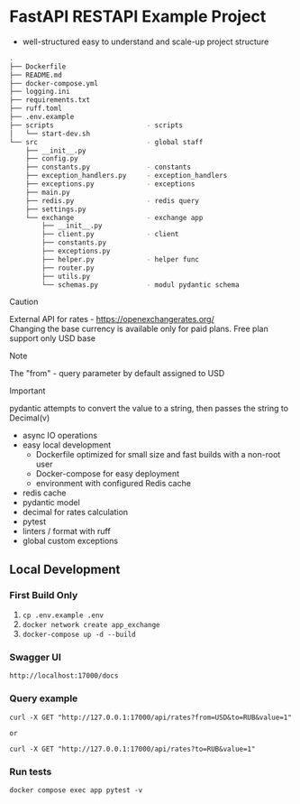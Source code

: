 # FastAPI RESTAPI Example Project

- well-structured easy to understand and scale-up project structure

```bash
.
├── Dockerfile
├── README.md
├── docker-compose.yml
├── logging.ini
├── requirements.txt
├── ruff.toml
├── .env.example
├── scripts                       - scripts
│   └── start-dev.sh
└── src                           - global staff
    ├── __init__.py
    ├── config.py                      
    ├── constants.py              - constants
    ├── exception_handlers.py     - exception_handlers
    ├── exceptions.py             - exceptions
    ├── main.py                   
    ├── redis.py                  - redis query
    ├── settings.py               
    └── exchange                  - exchange app
        ├── __init__.py
        ├── client.py             - client
        ├── constants.py          
        ├── exceptions.py         
        ├── helper.py             - helper func
        ├── router.py             
        ├── utils.py                      
        └── schemas.py            - modul pydantic schema

```

> [!CAUTION]
> External API for rates - https://openexchangerates.org/ \
> Changing the base currency is available only for paid plans.
> Free plan support only USD base

> [!NOTE]
> The "from" - query parameter by default assigned to USD

> [!IMPORTANT]
> pydantic attempts to convert the value to a string, then passes the string to Decimal(v)

- async IO operations
- easy local development
    - Dockerfile optimized for small size and fast builds with a non-root user
    - Docker-compose for easy deployment
    - environment with configured Redis cache
- redis cache
- pydantic model
- decimal for rates calculation
- pytest
- linters / format with ruff
- global custom exceptions

## Local Development

### First Build Only

1. `cp .env.example .env`
2. `docker network create app_exchange`
3. `docker-compose up -d --build`

### Swagger UI

```shell
http://localhost:17000/docs
```

### Query example

```shell
curl -X GET "http://127.0.0.1:17000/api/rates?from=USD&to=RUB&value=1"

or

curl -X GET "http://127.0.0.1:17000/api/rates?to=RUB&value=1"

```

### Run tests

```shell
docker compose exec app pytest -v
```